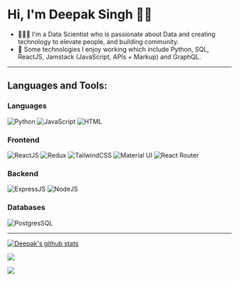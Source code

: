 # Hi, I'm Deepak Singh 👋🏾 

- 👩🏾‍💻 I'm a Data Scientist who is passionate about Data and creating technology to elevate people, and building community. 
- 🧮 Some technologies I enjoy working which include Python, SQL, ReactJS, Jamstack (JavaScript, APIs + Markup) and GraphQL.

---

## **Languages and Tools:**

### **Languages**

<p align="left">
<img src="https://img.shields.io/badge/Python-3776AB?style=for-the-badge&logo=python&logoColor=white" alt="Python"/>
<img src="https://img.shields.io/badge/JavaScript-F7DF1E?style=for-the-badge&logo=javascript&logoColor=black" alt="JavaScript" />
<img src="https://img.shields.io/badge/HTML-E34F26?style=for-the-badge&logo=html5&logoColor=white"
alt="HTML"
/>
</p>

### **Frontend**

<p align="left">

<img src="https://img.shields.io/badge/React-20232A?style=for-the-badge&logo=react&logoColor=61DAFB" alt="ReactJS"/>
<img src="https://img.shields.io/badge/Redux-593D88?style=for-the-badge&logo=redux&logoColor=white" alt="Redux"/>
<img src="https://img.shields.io/badge/Tailwind_CSS-38B2AC?style=for-the-badge&logo=tailwind-css&logoColor=white" alt="TailwindCSS"/>
<img src="https://img.shields.io/badge/Material--UI-0081CB?style=for-the-badge&logo=material-ui&logoColor=white" alt="Material UI"/>
<img src="https://img.shields.io/badge/React_Router-CA4245?style=for-the-badge&logo=react-router&logoColor=white" alt="React Router"/>

</p>

### **Backend**

<p align="left">
<img src="https://img.shields.io/badge/Express.js-404D59?style=for-the-badge" alt="ExpressJS"/>
<img src="https://img.shields.io/badge/Node.js-43853D?style=for-the-badge&logo=node.js&logoColor=white" alt="NodeJS"/>
</p>

### **Databases**

<p align="left">
<img src="https://img.shields.io/badge/PostgreSQL-316192?style=for-the-badge&logo=postgresql&logoColor=white" alt="PostgresSQL"/>
</p>

---

[![Deepak's github stats](https://github-readme-stats.vercel.app/api?username=dpkssh&count_private=true&show_icons=true&theme=dracula&hide_rank=false)](https://github.com/dpkssh/github-readme-stats)


![](https://github-profile-summary-cards.vercel.app/api/cards/profile-details?username=dpkssh&theme=dracula&include_private=True)

![](https://api.githubtrends.io/user/svg/dpkssh/langs?time_range=one_year&include_private=True&theme=classic)
